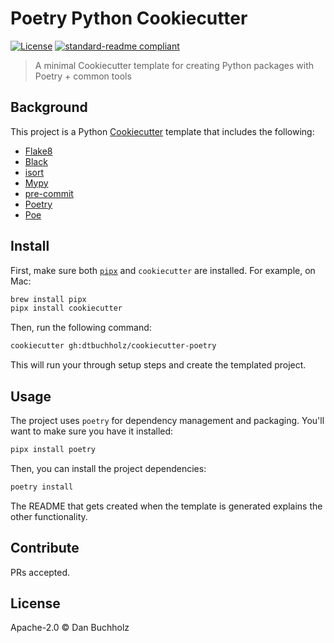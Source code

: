 # Poetry Python Cookiecutter

[![License](https://img.shields.io/badge/license-Apache%202.0-blue.svg)](https://github.com/dtbuchholz/cookiecutter-poetry/blob/main/LICENSE)
[![standard-readme compliant](https://img.shields.io/badge/standard--readme-OK-green.svg)](https://github.com/RichardLitt/standard-readme)

> A minimal Cookiecutter template for creating Python packages with Poetry + common tools

## Background

This project is a Python [Cookiecutter](https://github.com/cookiecutter/cookiecutter) template that includes the following:

- [Flake8](https://flake8.pycqa.org/en/latest/)
- [Black](https://black.readthedocs.io/en/stable/)
- [isort](https://pycqa.github.io/isort/)
- [Mypy](https://mypy.readthedocs.io/en/stable/)
- [pre-commit](https://pre-commit.com/)
- [Poetry](https://python-poetry.org/docs/)
- [Poe](https://poethepoet.natn.io/poetry_plugin.html)

## Install

First, make sure both [`pipx`](https://pipx.pypa.io/stable/installation/) and `cookiecutter` are installed. For example, on Mac:

```bash
brew install pipx
pipx install cookiecutter
```

Then, run the following command:

```bash
cookiecutter gh:dtbuchholz/cookiecutter-poetry
```

This will run your through setup steps and create the templated project.

## Usage

The project uses `poetry` for dependency management and packaging. You'll want to make sure you have it installed:

```bash
pipx install poetry
```

Then, you can install the project dependencies:

```bash
poetry install
```

The README that gets created when the template is generated explains the other functionality.

## Contribute

PRs accepted.

## License

Apache-2.0 © Dan Buchholz
